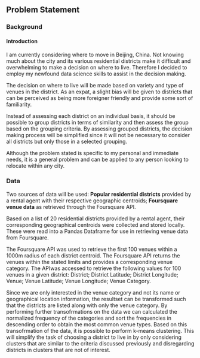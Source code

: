 ## Problem Statement
### Background
#### Introduction
I am currently considering where to move in Beijing, China. Not knowing much about the city and its various residential districts make it difficult and overwhelming to make a decision on where to live. Therefore I decided to employ my newfound data science skills to assist in the decision making.

The decision on where to live will be made based on variety and type of venues in the district. As an expat, a slight bias will be given to districts that can be perceived as being more foreigner friendly and provide some sort of familiarity. 

Instead of assessing each district on an individual basis, it should be possible to group districts in terms of similarity and then assess the group based on the grouping criteria. By assessing grouped districts, the decision making process will be simplified since it will not be necessary to consider all districts but only those in a selected grouping.

Although the problem stated is specific to my personal and immediate needs, it is a general problem and can be applied to any person looking to relocate within any city. 

### Data

Two sources of data will be used: **Popular residential districts** provided by a rental agent with their respective geographic centroids; **Foursquare venue data** as retrieved through the Foursquare API.

Based on a list of 20 residential districts provided by a rental agent, their corresponding geographical centroids were collected and stored locally. These were read into a Pandas Dataframe for use in retrieving venue data from Foursquare.

The Foursquare API was used to retrieve the first 100 venues within a 1000m radius of each district centroid. The Foursquare API returns the venues within the stated limits and provides a corresponding venue category. The APIwas accessed to retrieve the following values for 100 venues in a given district: District;	District Latitude;	District Longitude;	Venue;	Venue Latitude;	Venue Longitude;	Venue Category.

Since we are only interested in the venue category and not its name or geographical location information, the resultset can be transformed such that the districts are listed along with only the venue category. By performing further transofrmations on the data we can calculated the normalized frequency of the categories and sort the frequencies in descending order to obtain the most common venue types. Based on this transofrmation of the data, it is possible to perform k-means clustering. This will simplify the task of choosing a district to live in by only considering clusters that are similar to the criteria discussed previously and disregarding districts in clusters that are not of interest.



